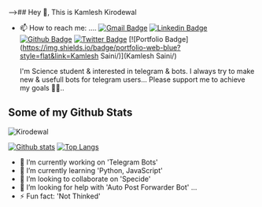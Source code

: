 

-->## Hey 👋, This is Kamlesh Kirodewal
- 📫 How to reach me: ....
[![Gmail Badge](https://img.shields.io/badge/-kkirodewal@gmail.com-c14438?style=flat&logo=Gmail&logoColor=white&link=mailto:kkirodewal@gmail.com)](mailto:kkirodewal@gmail.com) 
[![Linkedin Badge](https://img.shields.io/badge/-Kirodewal-0072b1?style=flat&logo=Linkedin&logoColor=white&link=https://www.linkedin.com/in/Kirodewal/)](https://www.linkedin.com/in/Kirodewal/) [![Github Badge](https://img.shields.io/badge/-Kirodewal-grey?style=flat&logo=github&logoColor=white&link=https://github.com/Kirodewal/)](https://www.github.com/Kirodewal/) [![Twitter Badge](https://img.shields.io/badge/-Kirodewal-00acee?style=flat&logo=twitter&logoColor=white&link=https://twitter.com/Kirodewal/)](https://www.twitter.com/Kirodewal/) [![Portfolio Badge](https://img.shields.io/badge/portfolio-web-blue?style=flat&link=Kamlesh Saini/)](Kamlesh Saini/) <p align='left'>I'm  Science student & interested in telegram & bots.
I always try to make new & usefull bots for telegram users...
   Please support me to achieve my goals 🙂😉..</p>
## Some of my Github Stats
<p align=left> <img src=https://komarev.com/ghpvc/?username=Kirodewal alt=Kirodewal /> </p>

[![Github stats](https://github-readme-stats.vercel.app/api?username=Kirodewal&show_icons=true&include_all_commits=true)](https://github.com/Kirodewal/github-readme-stats)
[![Top Langs](https://github-readme-stats.vercel.app/api/top-langs/?username=Kirodewal&layout=compact)](https://github.com/Kirodewal/github-readme-stats)

- 🔭 I’m currently working on 'Telegram Bots'
- 🌱 I’m currently learning 'Python, JavaScript'
- 👯 I’m looking to collaborate on 'Specide'
- 🤔 I’m looking for help with 'Auto Post Forwarder Bot' ...
- ⚡ Fun fact: 'Not Thinked'
